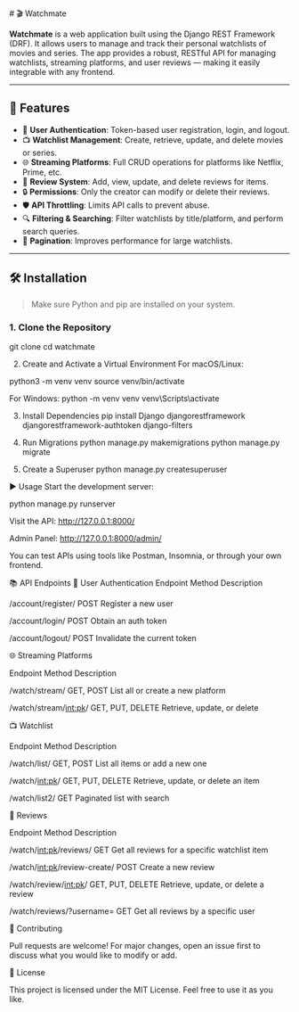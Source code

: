 \# 🎬 Watchmate

**Watchmate** is a web application built using the Django REST Framework (DRF). It allows users to manage and track their personal watchlists of movies and series. The app provides a robust, RESTful API for managing watchlists, streaming platforms, and user reviews — making it easily integrable with any frontend.

---

## 🚀 Features

- 🔐 **User Authentication**: Token-based user registration, login, and logout.
- 📺 **Watchlist Management**: Create, retrieve, update, and delete movies or series.
- 🌐 **Streaming Platforms**: Full CRUD operations for platforms like Netflix, Prime, etc.
- 📝 **Review System**: Add, view, update, and delete reviews for items.
- 🔒 **Permissions**: Only the creator can modify or delete their reviews.
- 🛡️ **API Throttling**: Limits API calls to prevent abuse.
- 🔍 **Filtering & Searching**: Filter watchlists by title/platform, and perform search queries.
- 📄 **Pagination**: Improves performance for large watchlists.

---

## 🛠️ Installation

> Make sure Python and pip are installed on your system.

### 1. Clone the Repository

git clone <your-repository-url>
cd watchmate

2. Create and Activate a Virtual Environment
For macOS/Linux:

python3 -m venv venv
source venv/bin/activate

For Windows:
python -m venv venv
venv\Scripts\activate

3. Install Dependencies
pip install Django djangorestframework djangorestframework-authtoken django-filters

4. Run Migrations
python manage.py makemigrations
python manage.py migrate

5. Create a Superuser
python manage.py createsuperuser

▶️ Usage
Start the development server:

python manage.py runserver

Visit the API: http://127.0.0.1:8000/

Admin Panel: http://127.0.0.1:8000/admin/

You can test APIs using tools like Postman, Insomnia, or through your own frontend.

📚 API Endpoints
🔐 User Authentication
Endpoint	Method	Description

/account/register/	POST	Register a new user

/account/login/	POST	Obtain an auth token

/account/logout/	POST	Invalidate the current token


🌐 Streaming Platforms

Endpoint	Method	Description

/watch/stream/	GET, POST	List all or create a new platform

/watch/stream/<int:pk>/	GET, PUT, DELETE	Retrieve, update, or delete


📺 Watchlist

Endpoint	Method	Description

/watch/list/	GET, POST	List all items or add a new one

/watch/<int:pk>/	GET, PUT, DELETE	Retrieve, update, or delete an item

/watch/list2/	GET	Paginated list with search


📝 Reviews

Endpoint	Method	Description

/watch/<int:pk>/reviews/	GET	Get all reviews for a specific watchlist item

/watch/<int:pk>/review-create/	POST	Create a new review

/watch/review/<int:pk>/	GET, PUT, DELETE	Retrieve, update, or delete a review

/watch/reviews/?username=<username>	GET	Get all reviews by a specific user


🤝 Contributing

Pull requests are welcome! For major changes, open an issue first to discuss what you would like to modify or add.

📄 License

This project is licensed under the MIT License. Feel free to use it as you like.
